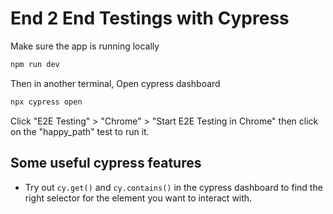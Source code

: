 # End 2 End Testings with Cypress

Make sure the app is running locally

```bash
npm run dev
```

Then in another terminal,
Open cypress dashboard

```bash
npx cypress open
```

Click "E2E Testing" > "Chrome" > "Start E2E Testing in Chrome" then click on the "happy_path" test to run it.

## Some useful cypress features

-   Try out `cy.get()` and `cy.contains()` in the cypress dashboard to find the right selector for the element you want to interact with.
